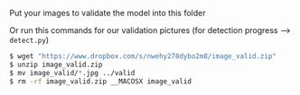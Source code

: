 Put your images to validate the model into this folder 

Or run this commands for our validation pictures (for detection progress --> `detect.py`)
```bash
$ wget "https://www.dropbox.com/s/nwehy278dybo2m8/image_valid.zip"
$ unzip image_valid.zip
$ mv image_valid/*.jpg ../valid
$ rm -rf image_valid.zip __MACOSX image_valid
```
